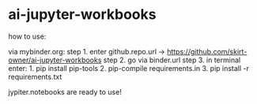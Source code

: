 # ai-jupyter-workbooks
how to use: 

via mybinder.org:
step 1. enter github.repo.url -> https://github.com/skirt-owner/ai-jupyter-workbooks
step 2. go via binder.url
step 3. in terminal enter:
    1. pip install pip-tools
    2. pip-compile requirements.in
    3. pip install -r requirements.txt

jypiter.notebooks are ready to use!
